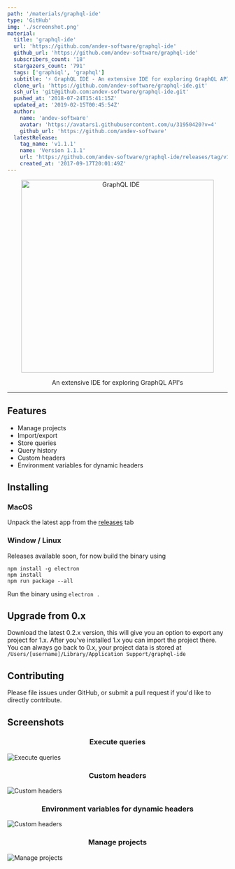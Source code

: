 ```yaml
---
path: '/materials/graphql-ide'
type: 'GitHub'
img: './screenshot.png'
material:
  title: 'graphql-ide'
  url: 'https://github.com/andev-software/graphql-ide'
  github_url: 'https://github.com/andev-software/graphql-ide'
  subscribers_count: '18'
  stargazers_count: '791'
  tags: ['graphiql', 'graphql']
  subtitle: '⚡️ GraphQL IDE - An extensive IDE for exploring GraphQL APIs'
  clone_url: 'https://github.com/andev-software/graphql-ide.git'
  ssh_url: 'git@github.com:andev-software/graphql-ide.git'
  pushed_at: '2018-07-24T15:41:15Z'
  updated_at: '2019-02-15T00:45:54Z'
  author:
    name: 'andev-software'
    avatar: 'https://avatars1.githubusercontent.com/u/31950420?v=4'
    github_url: 'https://github.com/andev-software'
  latestRelease:
    tag_name: 'v1.1.1'
    name: 'Version 1.1.1'
    url: 'https://github.com/andev-software/graphql-ide/releases/tag/v1.1.1'
    created_at: '2017-09-17T20:01:49Z'
---
```


<p align='center'>
    <img alt='GraphQL IDE' src='https://rawgit.com/redound/graphql-ide/cbb88aa/assets/logo.svg' width='440'>
</p>

<p align='center'>
  An extensive IDE for exploring GraphQL API's
</p>

---

## Features

- Manage projects
- Import/export
- Store queries
- Query history
- Custom headers
- Environment variables for dynamic headers

## Installing

### MacOS

Unpack the latest app from the [releases][0] tab

### Window / Linux

Releases available soon, for now build the binary using

```
npm install -g electron
npm install
npm run package --all
```

Run the binary using `electron .`

## Upgrade from 0.x

Download the latest 0.2.x version, this will give you an option to export any project for 1.x.
After you've installed 1.x you can import the project there. You can always go back to 0.x, your project data is stored at
`/Users/[username]/Library/Application Support/graphql-ide`

## Contributing

Please file issues under GitHub, or submit a pull request if you'd like to directly contribute.

## Screenshots

<h3 align='center'>
Execute queries
</h3>

![Execute queries](assets/screenshot-1.png)

<h3 align='center'>
Custom headers
</h3>

![Custom headers](assets/screenshot-2.png)

<h3 align='center'>
Environment variables for dynamic headers
</h3>

![Custom headers](assets/screenshot-3.png)

<h3 align='center'>
Manage projects
</h3>

![Manage projects](assets/screenshot-4.png)

[0]: https://github.com/redound/graphql-ide/releases

